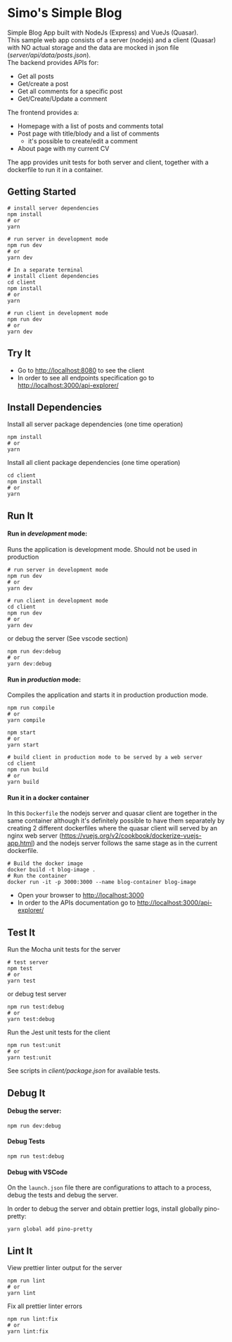 # Simo's Simple Blog

Simple Blog App built with NodeJs (Express) and VueJs (Quasar).  
This sample web app consists of a server (nodejs) and a client (Quasar) with NO actual storage and the data are mocked in json file (_server/api/data/posts.json_).  
The backend provides APIs for:
- Get all posts
- Get/create a post
- Get all comments for a specific post
- Get/Create/Update a comment

The frontend provides a:  
- Homepage with a list of posts and comments total
- Post page with title/blody and a list of comments
    - it's possible to create/edit a comment
- About page with my current CV

The app provides unit tests for both server and client, together with a dockerfile to run it in a container.
## Getting Started

```shell
# install server dependencies
npm install 
# or
yarn

# run server in development mode
npm run dev
# or
yarn dev

# In a separate terminal 
# install client dependencies
cd client
npm install 
# or
yarn

# run client in development mode
npm run dev
# or
yarn dev
```

## Try It
* Go to [http://localhost:8080](http://localhost:8080) to see the client
* In order to see all endpoints specification go to [http://localhost:3000/api-explorer/](http://localhost:3000/api-explorer/)

## Install Dependencies

Install all server package dependencies (one time operation)

```shell
npm install
# or
yarn
```

Install all client package dependencies (one time operation)

```shell
cd client
npm install
# or
yarn
```

## Run It
#### Run in *development* mode:
Runs the application is development mode. Should not be used in production

```shell
# run server in development mode
npm run dev
# or
yarn dev

# run client in development mode
cd client
npm run dev
# or
yarn dev
```

or debug the server (See vscode section)

```shell
npm run dev:debug
# or
yarn dev:debug
```

#### Run in *production* mode:

Compiles the application and starts it in production production mode.

```shell
npm run compile
# or
yarn compile

npm start
# or
yarn start

# build client in production mode to be served by a web server
cd client
npm run build
# or
yarn build
```

#### Run it in a docker container
In this `Dockerfile` the nodejs server and quasar client are together in the same container although it's definitely possible to have them separately by creating 2 different dockerfiles where the quasar client will served by an nginx web server (https://vuejs.org/v2/cookbook/dockerize-vuejs-app.html) and the nodejs server follows the same stage as in the current dockerfile.

```
# Build the docker image
docker build -t blog-image .
# Run the container
docker run -it -p 3000:3000 --name blog-container blog-image
```
* Open your browser to [http://localhost:3000](http://localhost:3000)
* In order to the APIs documentation go to [http://localhost:3000/api-explorer/](http://localhost:3000/api-explorer/)

## Test It

Run the Mocha unit tests for the server 

```shell
# test server
npm test
# or
yarn test
```

or debug test server

```shell
npm run test:debug
# or
yarn test:debug
```

Run the Jest unit tests for the client 

```shell
npm run test:unit
# or
yarn test:unit
```

See scripts in _client/package.json_ for available tests.
## Debug It

#### Debug the server:

```
npm run dev:debug
```

#### Debug Tests

```
npm run test:debug
```

#### Debug with VSCode

On the `launch.json` file there are configurations to attach to a process, debug the tests and debug the server.

In order to debug the server and obtain prettier logs, install globally pino-pretty:
```
yarn global add pino-pretty
```
## Lint It

View prettier linter output for the server

```
npm run lint
# or 
yarn lint
```

Fix all prettier linter errors

```
npm run lint:fix
# or
yarn lint:fix
```

